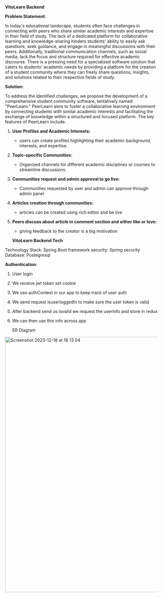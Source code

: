 **VitoLearn Backend**

**Problem Statement**:

In today's educational landscape, students often face challenges in connecting with peers who share similar academic interests and expertise in their field of study. The lack of a dedicated platform for collaborative learning and knowledge-sharing hinders students' ability to easily ask questions, seek guidance, and engage in meaningful discussions with their peers. Additionally, traditional communication channels, such as social media, lack the focus and structure required for effective academic discourse. There is a pressing need for a specialized software solution that caters to students' academic needs by providing a platform for the creation of a student community where they can freely share questions, insights, and solutions related to their respective fields of study.

**Solution:**

To address the identified challenges, we propose the development of a comprehensive student community software, tentatively named "PeerLearn." PeerLearn aims to foster a collaborative learning environment by connecting students with similar academic interests and facilitating the exchange of knowledge within a structured and focused platform. The key features of PeerLearn include:


1. **User Profiles and Academic Interests:**
   - users can create profiles highlighting their academic background, interests, and expertise.
     
2. **Topic-specific Communities:**
   - Organized channels for different academic disciplines or courses to streamline discussions.
     
3. **Communities request and admin approval to go live:**
   - Communities requested by user and admin can approve through admin panel

4. **Articles creation through communities:**
   - articles can be created using rich editor and be live

5. **Peers discuss about article in comment section and either like or love:**
   - giving feedback to the creator is a big motivation


   
   **VitoLearn Backend Tech**

Technology Stack: Spring Boot framework
security: Spring security
Database: Postegresql


**Authentication**:

1. User login
2. We receive jwt token set cookie
3. We use authContext in our app to keep track of user auth
4. We send request isuserloggedIn to make sure the user token is valid
5. After backend send us isvalid we request the userInfo and store in redux
6. We can then use this info across app

   ER Diagram
   
<img width="843" alt="Screenshot 2023-12-18 at 18 13 04" src="https://github.com/Elvito-hub/vitolearn-backend/assets/71209569/e9513302-970d-421e-a597-942ece81a9ee">
